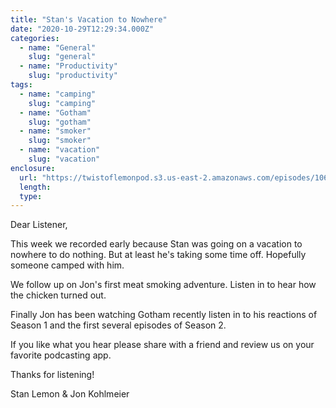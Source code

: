 ```yaml
---
title: "Stan's Vacation to Nowhere"
date: "2020-10-29T12:29:34.000Z"
categories:
  - name: "General"
    slug: "general"
  - name: "Productivity"
    slug: "productivity"
tags:
  - name: "camping"
    slug: "camping"
  - name: "Gotham"
    slug: "gotham"
  - name: "smoker"
    slug: "smoker"
  - name: "vacation"
    slug: "vacation"
enclosure:
  url: "https://twistoflemonpod.s3.us-east-2.amazonaws.com/episodes/106-lwatol-20201029.mp3"
  length:
  type:
---
```


Dear Listener,

This week we recorded early because Stan was going on a vacation to nowhere to do nothing. But at least he's taking some time off. Hopefully someone camped with him.

We follow up on Jon's first meat smoking adventure. Listen in to hear how the chicken turned out.

Finally Jon has been watching Gotham recently listen in to his reactions of Season 1 and the first several episodes of Season 2.

If you like what you hear please share with a friend and review us on your favorite podcasting app.

Thanks for listening!

Stan Lemon & Jon Kohlmeier

